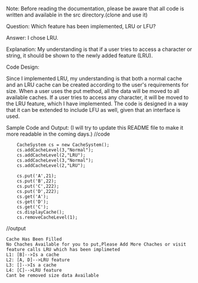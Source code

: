 Note: Before reading the documentation, please be aware that all code is written and available in the src directory.(clone and use it)

Question: Which feature has been implemented, LRU or LFU?

Answer: I chose LRU.

Explanation: My understanding is that if a user tries to access a character or string, it should be shown to the newly added feature (LRU).

Code Design:

Since I implemented LRU, my understanding is that both a normal cache and an LRU cache can be created according to the user's requirements for size. When a user uses the put method, all the data will be moved to all available caches. If a user tries to access any character, it will be moved to the LRU feature, which I have implemented. The code is designed in a way that it can be extended to include LFU as well, given that an interface is used.

Sample Code and Output: (I will try to update this README file to make it more readable in the coming days.)
//code


        CacheSystem cs = new CacheSystem();
        cs.addCacheLevel(3,"Normal");
        cs.addCacheLevel(2,"LRU");
        cs.addCacheLevel(3,"Normal");
        cs.addCacheLevel(2,"LRU");
        
        cs.put('A',21);
        cs.put('B',22);
        cs.put('C',222);
        cs.put('D',222);
        cs.get('A');
        cs.get('D');
        cs.get('C');
        cs.displayCache();
        cs.removeCacheLevel(1);

        
//output


    Cache Has Been Filled
    No Chaches Available for you to put,Please Add More Chaches or visit feature calls LRU which has been implimeted
    L1: [B]-->Is a cache
    L2: [A, D]-->LRU feature 
    L3: []-->Is a cache
    L4: [C]-->LRU feature 
    Cant be removed size data Available



